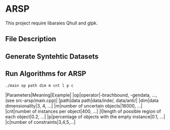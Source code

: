 # ARSP

This project require libaraies Qhull and glpk.

## File Description


## Generate Syntehtic Datasets

## Run Algorithms for ARSP

```
./main op path dim m cnt l p c
```
|Parameters|Meaning|Example|
|op|operator|-brachbound, -gendata, ..., (see src-arsp/main.cpp)|
|path|data path|data/inde/, data/anti/|
|dim|data dimensionality|3, 4, ...|
|m|number of uncertain objects|16000, ...|
|cnt|number of instances per object|400, ...|
|l|length of possible region of each object|0.2, ...|
|p|percentage of objects with the empty instance|0.1, ...|
|c|number of constraints|3,4,5,...|